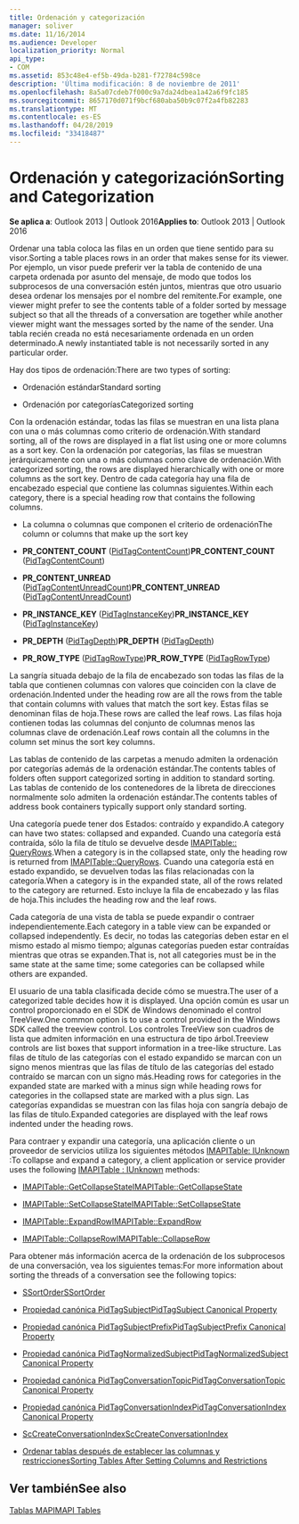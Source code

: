 ```yaml
---
title: Ordenación y categorización
manager: soliver
ms.date: 11/16/2014
ms.audience: Developer
localization_priority: Normal
api_type:
- COM
ms.assetid: 853c48e4-ef5b-49da-b281-f72784c598ce
description: 'Última modificación: 8 de noviembre de 2011'
ms.openlocfilehash: 8a5a07cdeb7f000c9a7da24dbea1a42a6f9fc185
ms.sourcegitcommit: 8657170d071f9bcf680aba50b9c07f2a4fb82283
ms.translationtype: MT
ms.contentlocale: es-ES
ms.lasthandoff: 04/28/2019
ms.locfileid: "33418487"
---
```

# <a name="sorting-and-categorization"></a><span data-ttu-id="93303-103">Ordenación y categorización</span><span class="sxs-lookup"><span data-stu-id="93303-103">Sorting and Categorization</span></span>

 
  
<span data-ttu-id="93303-104">**Se aplica a**: Outlook 2013 | Outlook 2016</span><span class="sxs-lookup"><span data-stu-id="93303-104">**Applies to**: Outlook 2013 | Outlook 2016</span></span> 
  
<span data-ttu-id="93303-105">Ordenar una tabla coloca las filas en un orden que tiene sentido para su visor.</span><span class="sxs-lookup"><span data-stu-id="93303-105">Sorting a table places rows in an order that makes sense for its viewer.</span></span> <span data-ttu-id="93303-106">Por ejemplo, un visor puede preferir ver la tabla de contenido de una carpeta ordenada por asunto del mensaje, de modo que todos los subprocesos de una conversación estén juntos, mientras que otro usuario desea ordenar los mensajes por el nombre del remitente.</span><span class="sxs-lookup"><span data-stu-id="93303-106">For example, one viewer might prefer to see the contents table of a folder sorted by message subject so that all the threads of a conversation are together while another viewer might want the messages sorted by the name of the sender.</span></span> <span data-ttu-id="93303-107">Una tabla recién creada no está necesariamente ordenada en un orden determinado.</span><span class="sxs-lookup"><span data-stu-id="93303-107">A newly instantiated table is not necessarily sorted in any particular order.</span></span> 
  
<span data-ttu-id="93303-108">Hay dos tipos de ordenación:</span><span class="sxs-lookup"><span data-stu-id="93303-108">There are two types of sorting:</span></span>
  
- <span data-ttu-id="93303-109">Ordenación estándar</span><span class="sxs-lookup"><span data-stu-id="93303-109">Standard sorting</span></span>
    
- <span data-ttu-id="93303-110">Ordenación por categorías</span><span class="sxs-lookup"><span data-stu-id="93303-110">Categorized sorting</span></span> 
    
<span data-ttu-id="93303-111">Con la ordenación estándar, todas las filas se muestran en una lista plana con una o más columnas como criterio de ordenación.</span><span class="sxs-lookup"><span data-stu-id="93303-111">With standard sorting, all of the rows are displayed in a flat list using one or more columns as a sort key.</span></span> <span data-ttu-id="93303-112">Con la ordenación por categorías, las filas se muestran jerárquicamente con una o más columnas como clave de ordenación.</span><span class="sxs-lookup"><span data-stu-id="93303-112">With categorized sorting, the rows are displayed hierarchically with one or more columns as the sort key.</span></span> <span data-ttu-id="93303-113">Dentro de cada categoría hay una fila de encabezado especial que contiene las columnas siguientes.</span><span class="sxs-lookup"><span data-stu-id="93303-113">Within each category, there is a special heading row that contains the following columns.</span></span>
  
- <span data-ttu-id="93303-114">La columna o columnas que componen el criterio de ordenación</span><span class="sxs-lookup"><span data-stu-id="93303-114">The column or columns that make up the sort key</span></span>
    
- <span data-ttu-id="93303-115">**PR_CONTENT_COUNT** ([PidTagContentCount](pidtagcontentcount-canonical-property.md))</span><span class="sxs-lookup"><span data-stu-id="93303-115">**PR_CONTENT_COUNT** ([PidTagContentCount](pidtagcontentcount-canonical-property.md))</span></span>
    
- <span data-ttu-id="93303-116">**PR_CONTENT_UNREAD** ([PidTagContentUnreadCount](pidtagcontentunreadcount-canonical-property.md))</span><span class="sxs-lookup"><span data-stu-id="93303-116">**PR_CONTENT_UNREAD** ([PidTagContentUnreadCount](pidtagcontentunreadcount-canonical-property.md))</span></span>
    
- <span data-ttu-id="93303-117">**PR_INSTANCE_KEY** ([PidTagInstanceKey](pidtaginstancekey-canonical-property.md))</span><span class="sxs-lookup"><span data-stu-id="93303-117">**PR_INSTANCE_KEY** ([PidTagInstanceKey](pidtaginstancekey-canonical-property.md))</span></span>
    
- <span data-ttu-id="93303-118">**PR_DEPTH** ([PidTagDepth](pidtagdepth-canonical-property.md))</span><span class="sxs-lookup"><span data-stu-id="93303-118">**PR_DEPTH** ([PidTagDepth](pidtagdepth-canonical-property.md))</span></span>
    
- <span data-ttu-id="93303-119">**PR_ROW_TYPE** ([PidTagRowType](pidtagrowtype-canonical-property.md))</span><span class="sxs-lookup"><span data-stu-id="93303-119">**PR_ROW_TYPE** ([PidTagRowType](pidtagrowtype-canonical-property.md))</span></span> 
    
<span data-ttu-id="93303-120">La sangría situada debajo de la fila de encabezado son todas las filas de la tabla que contienen columnas con valores que coinciden con la clave de ordenación.</span><span class="sxs-lookup"><span data-stu-id="93303-120">Indented under the heading row are all the rows from the table that contain columns with values that match the sort key.</span></span> <span data-ttu-id="93303-121">Estas filas se denominan filas de hoja.</span><span class="sxs-lookup"><span data-stu-id="93303-121">These rows are called the leaf rows.</span></span> <span data-ttu-id="93303-122">Las filas hoja contienen todas las columnas del conjunto de columnas menos las columnas clave de ordenación.</span><span class="sxs-lookup"><span data-stu-id="93303-122">Leaf rows contain all the columns in the column set minus the sort key columns.</span></span> 
  
<span data-ttu-id="93303-123">Las tablas de contenido de las carpetas a menudo admiten la ordenación por categorías además de la ordenación estándar.</span><span class="sxs-lookup"><span data-stu-id="93303-123">The contents tables of folders often support categorized sorting in addition to standard sorting.</span></span> <span data-ttu-id="93303-124">Las tablas de contenido de los contenedores de la libreta de direcciones normalmente solo admiten la ordenación estándar.</span><span class="sxs-lookup"><span data-stu-id="93303-124">The contents tables of address book containers typically support only standard sorting.</span></span> 
  
<span data-ttu-id="93303-125">Una categoría puede tener dos Estados: contraído y expandido.</span><span class="sxs-lookup"><span data-stu-id="93303-125">A category can have two states: collapsed and expanded.</span></span> <span data-ttu-id="93303-126">Cuando una categoría está contraída, sólo la fila de título se devuelve desde [IMAPITable:: QueryRows](imapitable-queryrows.md).</span><span class="sxs-lookup"><span data-stu-id="93303-126">When a category is in the collapsed state, only the heading row is returned from [IMAPITable::QueryRows](imapitable-queryrows.md).</span></span> <span data-ttu-id="93303-127">Cuando una categoría está en estado expandido, se devuelven todas las filas relacionadas con la categoría.</span><span class="sxs-lookup"><span data-stu-id="93303-127">When a category is in the expanded state, all of the rows related to the category are returned.</span></span> <span data-ttu-id="93303-128">Esto incluye la fila de encabezado y las filas de hoja.</span><span class="sxs-lookup"><span data-stu-id="93303-128">This includes the heading row and the leaf rows.</span></span> 
  
<span data-ttu-id="93303-129">Cada categoría de una vista de tabla se puede expandir o contraer independientemente.</span><span class="sxs-lookup"><span data-stu-id="93303-129">Each category in a table view can be expanded or collapsed independently.</span></span> <span data-ttu-id="93303-130">Es decir, no todas las categorías deben estar en el mismo estado al mismo tiempo; algunas categorías pueden estar contraídas mientras que otras se expanden.</span><span class="sxs-lookup"><span data-stu-id="93303-130">That is, not all categories must be in the same state at the same time; some categories can be collapsed while others are expanded.</span></span> 
  
<span data-ttu-id="93303-131">El usuario de una tabla clasificada decide cómo se muestra.</span><span class="sxs-lookup"><span data-stu-id="93303-131">The user of a categorized table decides how it is displayed.</span></span> <span data-ttu-id="93303-132">Una opción común es usar un control proporcionado en el SDK de Windows denominado el control TreeView.</span><span class="sxs-lookup"><span data-stu-id="93303-132">One common option is to use a control provided in the Windows SDK called the treeview control.</span></span> <span data-ttu-id="93303-133">Los controles TreeView son cuadros de lista que admiten información en una estructura de tipo árbol.</span><span class="sxs-lookup"><span data-stu-id="93303-133">Treeview controls are list boxes that support information in a tree-like structure.</span></span> <span data-ttu-id="93303-134">Las filas de título de las categorías con el estado expandido se marcan con un signo menos mientras que las filas de título de las categorías del estado contraído se marcan con un signo más.</span><span class="sxs-lookup"><span data-stu-id="93303-134">Heading rows for categories in the expanded state are marked with a minus sign while heading rows for categories in the collapsed state are marked with a plus sign.</span></span> <span data-ttu-id="93303-135">Las categorías expandidas se muestran con las filas hoja con sangría debajo de las filas de título.</span><span class="sxs-lookup"><span data-stu-id="93303-135">Expanded categories are displayed with the leaf rows indented under the heading rows.</span></span> 
  
<span data-ttu-id="93303-136">Para contraer y expandir una categoría, una aplicación cliente o un proveedor de servicios utiliza los siguientes métodos [IMAPITable: IUnknown](imapitableiunknown.md) :</span><span class="sxs-lookup"><span data-stu-id="93303-136">To collapse and expand a category, a client application or service provider uses the following [IMAPITable : IUnknown](imapitableiunknown.md) methods:</span></span> 
  
- [<span data-ttu-id="93303-137">IMAPITable::GetCollapseState</span><span class="sxs-lookup"><span data-stu-id="93303-137">IMAPITable::GetCollapseState</span></span>](imapitable-getcollapsestate.md)
    
- [<span data-ttu-id="93303-138">IMAPITable::SetCollapseState</span><span class="sxs-lookup"><span data-stu-id="93303-138">IMAPITable::SetCollapseState</span></span>](imapitable-setcollapsestate.md)
    
- [<span data-ttu-id="93303-139">IMAPITable::ExpandRow</span><span class="sxs-lookup"><span data-stu-id="93303-139">IMAPITable::ExpandRow</span></span>](imapitable-expandrow.md)
    
- [<span data-ttu-id="93303-140">IMAPITable::CollapseRow</span><span class="sxs-lookup"><span data-stu-id="93303-140">IMAPITable::CollapseRow</span></span>](imapitable-collapserow.md)
    
<span data-ttu-id="93303-141">Para obtener más información acerca de la ordenación de los subprocesos de una conversación, vea los siguientes temas:</span><span class="sxs-lookup"><span data-stu-id="93303-141">For more information about sorting the threads of a conversation see the following topics:</span></span>
  
- [<span data-ttu-id="93303-142">SSortOrder</span><span class="sxs-lookup"><span data-stu-id="93303-142">SSortOrder</span></span>](ssortorder.md)
    
- [<span data-ttu-id="93303-143">Propiedad canónica PidTagSubject</span><span class="sxs-lookup"><span data-stu-id="93303-143">PidTagSubject Canonical Property</span></span>](pidtagsubject-canonical-property.md)
    
- [<span data-ttu-id="93303-144">Propiedad canónica PidTagSubjectPrefix</span><span class="sxs-lookup"><span data-stu-id="93303-144">PidTagSubjectPrefix Canonical Property</span></span>](pidtagsubjectprefix-canonical-property.md)
    
- [<span data-ttu-id="93303-145">Propiedad canónica PidTagNormalizedSubject</span><span class="sxs-lookup"><span data-stu-id="93303-145">PidTagNormalizedSubject Canonical Property</span></span>](pidtagnormalizedsubject-canonical-property.md)
    
- [<span data-ttu-id="93303-146">Propiedad canónica PidTagConversationTopic</span><span class="sxs-lookup"><span data-stu-id="93303-146">PidTagConversationTopic Canonical Property</span></span>](pidtagconversationtopic-canonical-property.md)
    
- [<span data-ttu-id="93303-147">Propiedad canónica PidTagConversationIndex</span><span class="sxs-lookup"><span data-stu-id="93303-147">PidTagConversationIndex Canonical Property</span></span>](pidtagconversationindex-canonical-property.md)
    
- [<span data-ttu-id="93303-148">ScCreateConversationIndex</span><span class="sxs-lookup"><span data-stu-id="93303-148">ScCreateConversationIndex</span></span>](sccreateconversationindex.md)
    
- [<span data-ttu-id="93303-149">Ordenar tablas después de establecer las columnas y restricciones</span><span class="sxs-lookup"><span data-stu-id="93303-149">Sorting Tables After Setting Columns and Restrictions</span></span>](sorting-tables-after-setting-columns-and-restrictions.md)
    
## <a name="see-also"></a><span data-ttu-id="93303-150">Ver también</span><span class="sxs-lookup"><span data-stu-id="93303-150">See also</span></span>



[<span data-ttu-id="93303-151">Tablas MAPI</span><span class="sxs-lookup"><span data-stu-id="93303-151">MAPI Tables</span></span>](mapi-tables.md)

